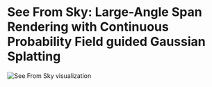 # See From Sky: Large-Angle Span Rendering with Continuous Probability Field guided Gaussian Splatting

![See From Sky visualization](assets/visual.gif)


